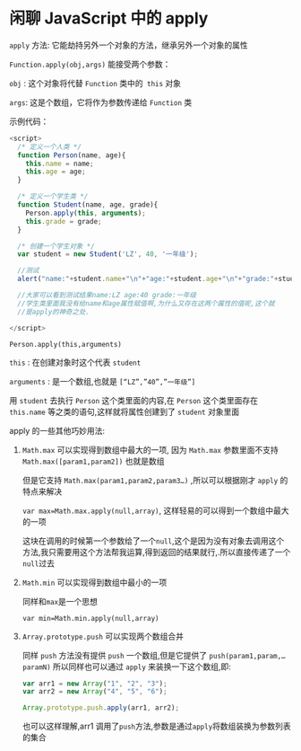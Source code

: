 # 闲聊 JavaScript 中的 apply

`apply` 方法: 它能劫持另外一个对象的方法，继承另外一个对象的属性

`Function.apply(obj,args)` 能接受两个参数：

`obj` : 这个对象将代替 `Function` 类中的` this` 对象

`args`: 这是个数组，它将作为参数传递给 `Function` 类

示例代码：

```javascript
<script>
  /* 定义一个人类 */
  function Person(name, age){
    this.name = name;
    this.age = age;
  }

  /* 定义一个学生类 */
  function Student(name, age, grade){
    Person.apply(this, arguments);
    this.grade = grade;
  }

  /* 创建一个学生对象 */
  var student = new Student('LZ', 40, '一年级');

  //测试
  alert("name:"+student.name+"\n"+"age:"+student.age+"\n"+"grade:"+student.grade);

  //大家可以看到测试结果name:LZ age:40 grade:一年级
  //学生类里面我没有给name和age属性赋值啊,为什么又存在这两个属性的值呢,这个就
  //是apply的神奇之处.

</script>
```

`Person.apply(this,arguments)`

`this` : 在创建对象时这个代表 `student`

`arguments` : 是一个数组,也就是 `[“LZ”,”40”,”一年级”]`

用 `student` 去执行 `Person` 这个类里面的内容,在 `Person` 这个类里面存在 `this.name` 等之类的语句,这样就将属性创建到了 `student` 对象里面

apply 的一些其他巧妙用法:

1. `Math.max` 可以实现得到数组中最大的一项, 因为 `Math.max` 参数里面不支持 `Math.max([param1,param2])` 也就是数组

   但是它支持 `Math.max(param1,param2,param3…)` ,所以可以根据刚才 `apply` 的特点来解决

   `var max=Math.max.apply(null,array)`, 这样轻易的可以得到一个数组中最大的一项

   这块在调用的时候第一个参数给了一个`null`,这个是因为没有对象去调用这个方法,我只需要用这个方法帮我运算,得到返回的结果就行,.所以直接传递了一个`null`过去

2. `Math.min` 可以实现得到数组中最小的一项

   同样和`max`是一个思想

   `var min=Math.min.apply(null,array)`

3. `Array.prototype.push` 可以实现两个数组合并

   同样 `push` 方法没有提供 `push` 一个数组,但是它提供了
   `push(param1,param,…paramN)` 所以同样也可以通过 `apply` 来装换一下这个数组,即:

   ```javascript
   var arr1 = new Array("1", "2", "3");
   var arr2 = new Array("4", "5", "6");

   Array.prototype.push.apply(arr1, arr2);
   ```

   也可以这样理解,arr1 调用了`push`方法,参数是通过`apply`将数组装换为参数列表的集合
